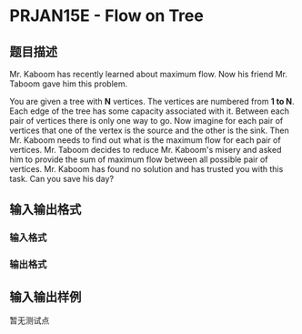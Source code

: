 # PRJAN15E - Flow on Tree

## 题目描述

Mr. Kaboom has recently learned about maximum flow. Now his friend Mr. Taboom gave him this problem.

You are given a tree with **N** vertices. The vertices are numbered from **1 to N**. Each edge of the tree has some capacity associated with it. Between each pair of vertices there is only one way to go. Now imagine for each pair of vertices that one of the vertex is the source and the other is the sink. Then Mr. Kaboom needs to find out what is the maximum flow for each pair of vertices. Mr. Taboom decides to reduce Mr. Kaboom's misery and asked him to provide the sum of maximum flow between all possible pair of vertices. Mr. Kaboom has found no solution and has trusted you with this task. Can you save his day?

## 输入输出格式

### 输入格式

### 输出格式

## 输入输出样例

暂无测试点

